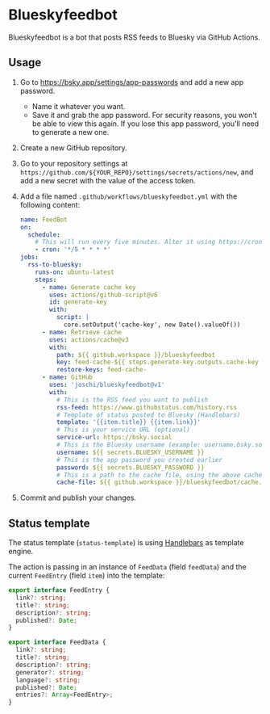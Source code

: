 # Blueskyfeedbot

Blueskyfeedbot is a bot that posts RSS feeds to Bluesky via GitHub Actions.

## Usage

1. Go to https://bsky.app/settings/app-passwords and add a new app password.

   - Name it whatever you want.
   - Save it and grab the app password.
     For security reasons, you won't be able to view this again.
     If you lose this app password, you'll need to generate a new one.

2. Create a new GitHub repository.
3. Go to your repository settings at `https://github.com/${YOUR_REPO}/settings/secrets/actions/new`, and add a new
   secret with the value of the access token.
4.  Add a file named `.github/workflows/blueskyfeedbot.yml` with the following content:

    ```yaml
    name: FeedBot
    on:
      schedule:
        # This will run every five minutes. Alter it using https://crontab.guru/.
        - cron: '*/5 * * * *'  
    jobs:
      rss-to-bluesky:
        runs-on: ubuntu-latest
        steps:
          - name: Generate cache key
            uses: actions/github-script@v6
            id: generate-key
            with:
              script: |
                core.setOutput('cache-key', new Date().valueOf())
          - name: Retrieve cache
            uses: actions/cache@v3
            with:
              path: ${{ github.workspace }}/blueskyfeedbot
              key: feed-cache-${{ steps.generate-key.outputs.cache-key }}
              restore-keys: feed-cache-
          - name: GitHub
            uses: 'joschi/blueskyfeedbot@v1'
            with:
              # This is the RSS feed you want to publish
              rss-feed: https://www.githubstatus.com/history.rss
              # Template of status posted to Bluesky (Handlebars)
              template: '{{item.title}} {{item.link}}'
              # This is your service URL (optional)
              service-url: https://bsky.social
              # This is the Bluesky username (example: username.bsky.social)
              username: ${{ secrets.BLUESKY_USERNAME }}
              # This is the app password you created earlier
              password: ${{ secrets.BLUESKY_PASSWORD }}
              # This is a path to the cache file, using the above cache path
              cache-file: ${{ github.workspace }}/blueskyfeedbot/cache.json
    ```

5. Commit and publish your changes.

## Status template

The status template (`status-template`) is using [Handlebars](https://handlebarsjs.com/) as template engine.

The action is passing in an instance of `FeedData` (field `feedData`) and the current `FeedEntry` (field `item`) into the template:

```typescript
export interface FeedEntry {
  link?: string;
  title?: string;
  description?: string;
  published?: Date;
}

export interface FeedData {
  link?: string;
  title?: string;
  description?: string;
  generator?: string;
  language?: string;
  published?: Date;
  entries?: Array<FeedEntry>;
}
```
